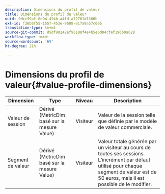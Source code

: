 ```yaml
---
description: Dimensions du profil de valeur
title: Dimensions du profil de valeur
uuid: 9dcc99af-8d94-494b-a4fd-a72761d1686b
exl-id: f26b6f55-155f-453e-9608-e17a9a57c0e5
translation-type: tm+mt
source-git-commit: d9df90242ef96188f4e4b5e6d04cfef196b0a628
workflow-type: tm+mt
source-wordcount: '69'
ht-degree: 21%

---
```


# Dimensions du profil de valeur{#value-profile-dimensions}

| Dimension | Type | Niveau | Description |
|---|---|---|---|
| Valeur de session | Dérivé (MetricDim basé sur la mesure Value) | Visiteur | Valeur de la session telle que définie par le modèle de valeur commerciale. |
| Segment de valeur | Dérivé (MetricDim basé sur la mesure Value) | Visiteur | Valeur totale générée par un visiteur au cours de toutes ses sessions. L’incrément par défaut utilisé pour chaque segment de valeur est de 50 euros, mais il est possible de le modifier. |
